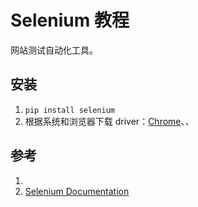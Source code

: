 # Selenium 教程


网站测试自动化工具。

<!--more-->

## 安装

1. `pip install selenium`
1. 根据系统和浏览器下载 driver：[Chrome](https://sites.google.com/a/chromium.org/chromedriver/downloads)、[]()、[]()

## 参考

1. []()
1. [Selenium Documentation](https://www.selenium.dev/selenium/docs/api/py/api.html)
